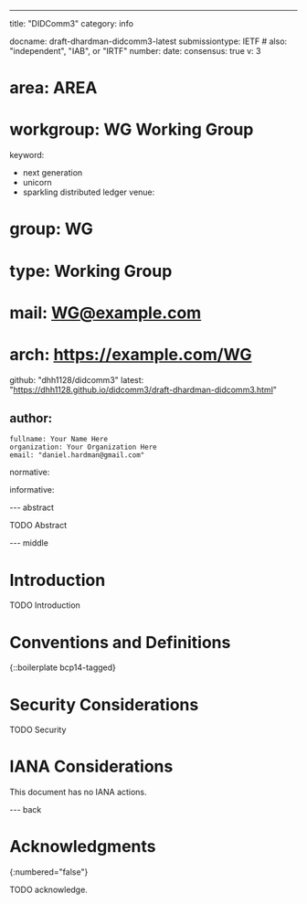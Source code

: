 ---
title: "DIDComm3"
category: info

docname: draft-dhardman-didcomm3-latest
submissiontype: IETF  # also: "independent", "IAB", or "IRTF"
number:
date:
consensus: true
v: 3
# area: AREA
# workgroup: WG Working Group
keyword:
 - next generation
 - unicorn
 - sparkling distributed ledger
venue:
#  group: WG
#  type: Working Group
#  mail: WG@example.com
#  arch: https://example.com/WG
  github: "dhh1128/didcomm3"
  latest: "https://dhh1128.github.io/didcomm3/draft-dhardman-didcomm3.html"

author:
 -
    fullname: Your Name Here
    organization: Your Organization Here
    email: "daniel.hardman@gmail.com"

normative:

informative:


--- abstract

TODO Abstract


--- middle

# Introduction

TODO Introduction


# Conventions and Definitions

{::boilerplate bcp14-tagged}


# Security Considerations

TODO Security


# IANA Considerations

This document has no IANA actions.


--- back

# Acknowledgments
{:numbered="false"}

TODO acknowledge.
